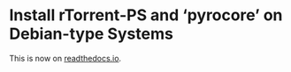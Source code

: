 # Install rTorrent-PS and ‘pyrocore’ on Debian-type Systems

This is now on [readthedocs.io](http://rtorrent-ps.readthedocs.io/en/latest/setup.html#DebianInstallFromSource).
